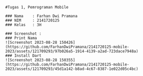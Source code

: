     #Tugas 1, Pemrograman Mobile

    ### Nama    : Farhan Dwi Pramana
    ### NIM     : 2141720125
    ### Kelas   : 3H

    ### Screenshot :
    ### Print Nama
    ![Screenshot 2023-08-28 150426](https://github.com/FarhanDwiPramana/2141720125-mobile-2023/assets/121709293/97b026a5-1914-4139-a2ad-723dace7948a)
    ### Install Dart
    ![Screenshot 2023-08-28 150355](https://github.com/FarhanDwiPramana/2141720125-mobile-2023/assets/121709293/45d1a142-b8ad-4c67-8387-1e022d05c4bc)
